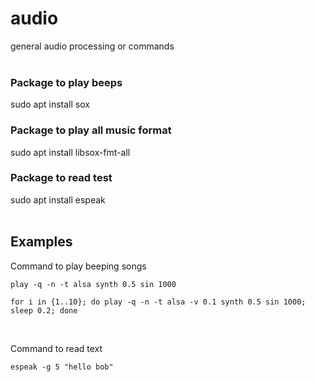# audio
general audio processing or commands
<br><br>



### Package to play beeps
sudo apt install sox
<br>  

### Package to play all music format
sudo apt install libsox-fmt-all
<br>  

### Package to read test
sudo apt install espeak
<br><br>


## Examples
Command to play beeping songs
```
play -q -n -t alsa synth 0.5 sin 1000
```
```
for i in {1..10}; do play -q -n -t alsa -v 0.1 synth 0.5 sin 1000; sleep 0.2; done
```
<br>

Command to read text
```
espeak -g 5 "hello bob"
```
<br><br>

